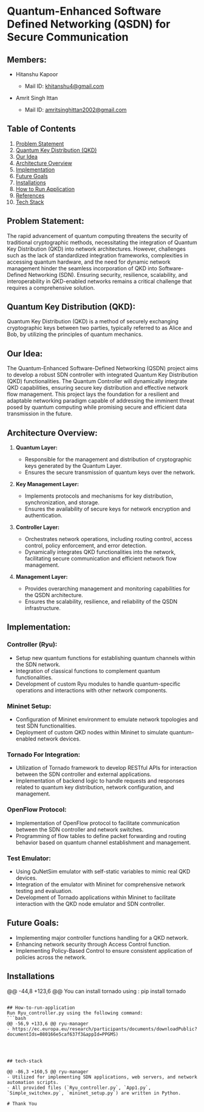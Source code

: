 # Quantum-Enhanced Software Defined Networking (QSDN) for Secure Communication

## Members:

- Hitanshu Kapoor
  - Mail ID: khitanshu4@gmail.com

- Amrit Singh Ittan
  - Mail ID: amritsinghittan2002@gmail.com


## Table of Contents
1. [Problem Statement](#problem-statement)
2. [Quantum Key Distribution (QKD)](#quantum-key-distribution-qkd)
3. [Our Idea](#our-idea)
4. [Architecture Overview](#architecture-overview)
5. [Implementation](#implementation)
6. [Future Goals](#future-goals)
7. [Installations](#installations)
8. [How to Run Application](#how-to-run-application)
9. [References](#references)
10. [Tech Stack](#tech-stack)





## Problem Statement:

The rapid advancement of quantum computing threatens the security of traditional cryptographic methods, necessitating the integration of Quantum Key Distribution (QKD) into network architectures. However, challenges such as the lack of standardized integration frameworks, complexities in accessing quantum hardware, and the need for dynamic network management hinder the seamless incorporation of QKD into Software-Defined Networking (SDN). Ensuring security, resilience, scalability, and interoperability in QKD-enabled networks remains a critical challenge that requires a comprehensive solution.

## Quantum Key Distribution (QKD):

Quantum Key Distribution (QKD) is a method of securely exchanging cryptographic keys between two parties, typically referred to as Alice and Bob, by utilizing the principles of quantum mechanics.

## Our Idea:

The Quantum-Enhanced Software-Defined Networking (QSDN) project aims to develop a robust SDN controller with integrated Quantum Key Distribution (QKD) functionalities. The Quantum Controller will dynamically integrate QKD capabilities, ensuring secure key distribution and effective network flow management. This project lays the foundation for a resilient and adaptable networking paradigm capable of addressing the imminent threat posed by quantum computing while promising secure and efficient data transmission in the future.

## Architecture Overview:

1. **Quantum Layer:**
   - Responsible for the management and distribution of cryptographic keys generated by the Quantum Layer.
   - Ensures the secure transmission of quantum keys over the network.

2. **Key Management Layer:**
   - Implements protocols and mechanisms for key distribution, synchronization, and storage.
   - Ensures the availability of secure keys for network encryption and authentication.

3. **Controller Layer:**
   - Orchestrates network operations, including routing control, access control, policy enforcement, and error detection.
   - Dynamically integrates QKD functionalities into the network, facilitating secure communication and efficient network flow management.

4. **Management Layer:**
   - Provides overarching management and monitoring capabilities for the QSDN architecture.
   - Ensures the scalability, resilience, and reliability of the QSDN infrastructure.

## Implementation:

### Controller (Ryu):
- Setup new quantum functions for establishing quantum channels within the SDN network.
- Integration of classical functions to complement quantum functionalities.
- Development of custom Ryu modules to handle quantum-specific operations and interactions with other network components.

### Mininet Setup:
- Configuration of Mininet environment to emulate network topologies and test SDN functionalities.
- Deployment of custom QKD nodes within Mininet to simulate quantum-enabled network devices.

### Tornado For Integration:
- Utilization of Tornado framework to develop RESTful APIs for interaction between the SDN controller and external applications.
- Implementation of backend logic to handle requests and responses related to quantum key distribution, network configuration, and management.

### OpenFlow Protocol:
- Implementation of OpenFlow protocol to facilitate communication between the SDN controller and network switches.
- Programming of flow tables to define packet forwarding and routing behavior based on quantum channel establishment and management.

### Test Emulator:
- Using QuNetSim emulator with self-static variables to mimic real QKD devices.
- Integration of the emulator with Mininet for comprehensive network testing and evaluation.
- Development of Tornado applications within Mininet to facilitate interaction with the QKD node emulator and SDN controller.

## Future Goals:

- Implementing major controller functions handling for a QKD network.
- Enhancing network security through Access Control function.
- Implementing Policy-Based Control to ensure consistent application of policies across the network.




## Installations

@@ -44,8 +123,6 @@ You can install tornado using :
pip install tornado
```

## How-to-run-application
Run Ryu_controller.py using the following command:
```bash
@@ -56,9 +133,6 @@ ryu-manager
- https://ec.europa.eu/research/participants/documents/downloadPublic?documentIds=080166e5caf637f3&appId=PPGMS)




## tech-stack

@@ -86,3 +160,5 @@ ryu-manager
- Utilized for implementing SDN applications, web servers, and network automation scripts.
- All provided files (`Ryu_controller.py`, `App1.py`, `Simple_switchex.py`, `mininet_setup.py`) are written in Python.

# Thank You
